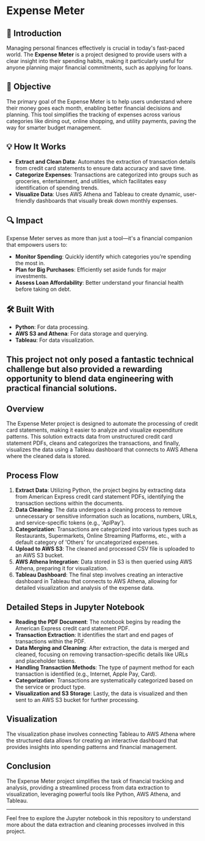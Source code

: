 # Expense Meter 
## 🚀 Introduction
Managing personal finances effectively is crucial in today's fast-paced world. The **Expense Meter** is a project designed to provide users with a clear insight into their spending habits, making it particularly useful for anyone planning major financial commitments, such as applying for loans.

## 🎯 Objective
The primary goal of the Expense Meter is to help users understand where their money goes each month, enabling better financial decisions and planning. This tool simplifies the tracking of expenses across various categories like dining out, online shopping, and utility payments, paving the way for smarter budget management.

## 💡 How It Works
- **Extract and Clean Data**: Automates the extraction of transaction details from credit card statements to ensure data accuracy and save time.
- **Categorize Expenses**: Transactions are categorized into groups such as groceries, entertainment, and utilities, which facilitates easy identification of spending trends.
- **Visualize Data**: Uses AWS Athena and Tableau to create dynamic, user-friendly dashboards that visually break down monthly expenses.

## 🔍 Impact
Expense Meter serves as more than just a tool—it's a financial companion that empowers users to:
- **Monitor Spending**: Quickly identify which categories you’re spending the most in.
- **Plan for Big Purchases**: Efficiently set aside funds for major investments.
- **Assess Loan Affordability**: Better understand your financial health before taking on debt.

## 🛠️ Built With
- **Python**: For data processing.
- **AWS S3 and Athena**: For data storage and querying.
- **Tableau**: For data visualization.

This project not only posed a fantastic technical challenge but also provided a rewarding opportunity to blend data engineering with practical financial solutions.
---

## Overview
The Expense Meter project is designed to automate the processing of credit card statements, making it easier to analyze and visualize expenditure patterns. This solution extracts data from unstructured credit card statement PDFs, cleans and categorizes the transactions, and finally, visualizes the data using a Tableau dashboard that connects to AWS Athena where the cleaned data is stored.

## Process Flow
1. **Extract Data**: Utilizing Python, the project begins by extracting data from American Express credit card statement PDFs, identifying the transaction sections within the documents.
2. **Data Cleaning**: The data undergoes a cleaning process to remove unnecessary or sensitive information such as locations, numbers, URLs, and service-specific tokens (e.g., 'AplPay').
3. **Categorization**: Transactions are categorized into various types such as Restaurants, Supermarkets, Online Streaming Platforms, etc., with a default category of 'Others' for uncategorized expenses.
4. **Upload to AWS S3**: The cleaned and processed CSV file is uploaded to an AWS S3 bucket.
5. **AWS Athena Integration**: Data stored in S3 is then queried using AWS Athena, preparing it for visualization.
6. **Tableau Dashboard**: The final step involves creating an interactive dashboard in Tableau that connects to AWS Athena, allowing for detailed visualization and analysis of the expense data.

## Detailed Steps in Jupyter Notebook
- **Reading the PDF Document**: The notebook begins by reading the American Express credit card statement PDF.
- **Transaction Extraction**: It identifies the start and end pages of transactions within the PDF.
- **Data Merging and Cleaning**: After extraction, the data is merged and cleaned, focusing on removing transaction-specific details like URLs and placeholder tokens.
- **Handling Transaction Methods**: The type of payment method for each transaction is identified (e.g., Internet, Apple Pay, Card).
- **Categorization**: Transactions are systematically categorized based on the service or product type.
- **Visualization and S3 Storage**: Lastly, the data is visualized and then sent to an AWS S3 bucket for further processing.

## Visualization
The visualization phase involves connecting Tableau to AWS Athena where the structured data allows for creating an interactive dashboard that provides insights into spending patterns and financial management.

## Conclusion
The Expense Meter project simplifies the task of financial tracking and analysis, providing a streamlined process from data extraction to visualization, leveraging powerful tools like Python, AWS Athena, and Tableau.

---

Feel free to explore the Jupyter notebook in this repository to understand more about the data extraction and cleaning processes involved in this project.
